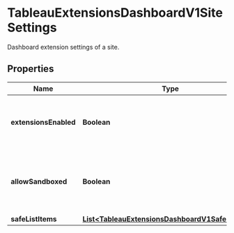 

# TableauExtensionsDashboardV1SiteSettings

Dashboard extension settings of a site.

## Properties

| Name | Type | Description | Notes |
|------------ | ------------- | ------------- | -------------|
|**extensionsEnabled** | **Boolean** | Specifies whether extensions are allowed to run on the site. |  [optional] |
|**allowSandboxed** | **Boolean** | Specifies whether sandboxed extensions are allowed to run on the site. |  [optional] |
|**safeListItems** | [**List&lt;TableauExtensionsDashboardV1SafeListItem&gt;**](TableauExtensionsDashboardV1SafeListItem.md) |  |  [optional] |



